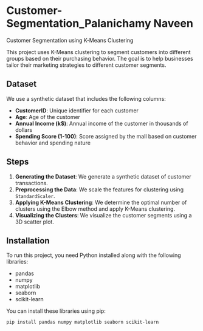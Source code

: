 # Customer-Segmentation_Palanichamy Naveen
Customer Segmentation using K-Means Clustering

This project uses K-Means clustering to segment customers into different groups based on their purchasing behavior. The goal is to help businesses tailor their marketing strategies to different customer segments.

## Dataset

We use a synthetic dataset that includes the following columns:
- **CustomerID**: Unique identifier for each customer
- **Age**: Age of the customer
- **Annual Income (k$)**: Annual income of the customer in thousands of dollars
- **Spending Score (1-100)**: Score assigned by the mall based on customer behavior and spending nature

## Steps

1. **Generating the Dataset**: We generate a synthetic dataset of customer transactions.
2. **Preprocessing the Data**: We scale the features for clustering using `StandardScaler`.
3. **Applying K-Means Clustering**: We determine the optimal number of clusters using the Elbow method and apply K-Means clustering.
4. **Visualizing the Clusters**: We visualize the customer segments using a 3D scatter plot.

## Installation

To run this project, you need Python installed along with the following libraries:
- pandas
- numpy
- matplotlib
- seaborn
- scikit-learn

You can install these libraries using pip:

```sh
pip install pandas numpy matplotlib seaborn scikit-learn
